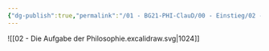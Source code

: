 ```yaml
---
{"dg-publish":true,"permalink":"/01 - BG21-PHI-ClauD/00 - Einstieg/02 - Die Aufgabe der Philosophie/"}
---
```


![[02 - Die Aufgabe der Philosophie.excalidraw.svg\|1024]]

